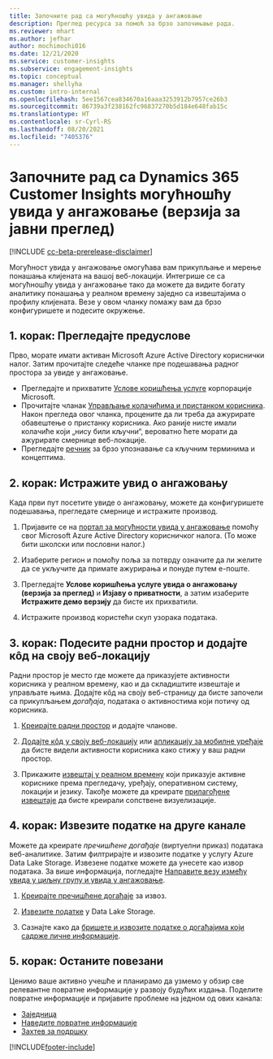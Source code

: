 ```yaml
---
title: Започните рад са могућношћу увида у ангажовање
description: Преглед ресурса за помоћ за брзо започињање рада.
ms.reviewer: mhart
ms.author: jefhar
author: mochimochi016
ms.date: 12/21/2020
ms.service: customer-insights
ms.subservice: engagement-insights
ms.topic: conceptual
ms.manager: shellyha
ms.custom: intro-internal
ms.openlocfilehash: 5ee1567cea834670a16aaa3253912b7957ce26b3
ms.sourcegitcommit: 86739a3f238162fc96837270b5d184e648fab15c
ms.translationtype: HT
ms.contentlocale: sr-Cyrl-RS
ms.lasthandoff: 08/20/2021
ms.locfileid: "7405376"
---
```

# <a name="get-started-with-dynamics-365-customer-insights-engagement-insights-capability-public-preview"></a>Започните рад са Dynamics 365 Customer Insights могућношћу увида у ангажовање (верзија за јавни преглед)

[!INCLUDE [cc-beta-prerelease-disclaimer](includes/cc-beta-prerelease-disclaimer.md)]

Могућност увида у ангажовање омогућава вам прикупљање и мерење понашања клијената на вашој веб-локацији. Интегрише се са могућношћу увида у ангажовање тако да можете да видите богату аналитику понашања у реалном времену заједно са извештајима о профилу клијената. Везе у овом чланку помажу вам да брзо конфигуришете и подесите окружење.

## <a name="step-1-review-prerequisites"></a>1. корак: Прегледајте предуслове

Прво, морате имати активан Microsoft Azure Active Directory кориснички налог. Затим прочитајте следеће чланке пре подешавања радног простора за увиде у ангажовање.

- Прегледајте и прихватите [Услове коришћења услуге](terms-of-service.md) корпорације Microsoft.  
- Прочитајте чланак [Управљање колачићима и пристанком корисника](user-consent-storage.md). Након прегледа овог чланка, процените да ли треба да ажурирате обавештење о пристанку корисника. Ако раније нисте имали колачиће који „нису били кључни“, вероватно ћете морати да ажурирате смернице веб-локације.
- Прегледајте [речник](glossary.md) за брзо упознавање са кључним терминима и концептима.

## <a name="step-2-explore-engagement-insights"></a>2. корак: Истражите увид о ангажовању

Када први пут посетите увиде о ангажовању, можете да конфигуришете подешавања, прегледате смернице и истражите производ.

1. Пријавите се на [портал за могућности увида у ангажовање](https://pi.dynamics.com) помоћу свог Microsoft Azure Active Directory корисничког налога. (То може бити школски или пословни налог.)

1. Изаберите регион и помоћу поља за потврду означите да ли желите да се укључите да примате ажурирања и понуде путем е-поште.

1. Прегледајте **Услове коришћења услуге увида о ангажовању (верзија за преглед)** и **Изјаву о приватности**, а затим изаберите **Истражите демо верзију** да бисте их прихватили.

1. Истражите производ користећи скуп узорака података.

##  <a name="step-3-set-up-a-workspace-and-add-code-to-your-website"></a>3. корак: Подесите радни простор и додајте кôд на своју веб-локацију

Радни простор је место где можете да приказујете активности корисника у реалном времену, као и да складиштите извештаје и управљате њима. Додајте кôд на своју веб-страницу да бисте започели са прикупљањем *догађаја*, података о активностима који потичу од корисника.

1. [Креирајте радни простор](create-workspace.md) и додајте чланове.

1. [Додајте кôд у своју веб-локацију](instrument-website.md) или [апликацију за мобилне уређаје](developer-resources.md#capture-events-from-mobile-apps) да бисте видели активности корисника како стижу у ваш радни простор.

1. Прикажите [извештај у реалном времену](view-reports.md) који приказује активне кориснике према прегледачу, уређају, оперативном систему, локацији и језику. Такође можете да креирате [прилагођене извештаје](custom-reports.md) да бисте креирали сопствене визуелизације.
    
## <a name="step-4-export-data-to-other-channels"></a>4. корак: Извезите податке на друге канале

Можете да креирате *пречишћене догађаје* (виртуелни приказ) података веб-аналитике. Затим филтрирајте и извозите податке у услугу Azure Data Lake Storage. Извезене податке можете да унесете као извор података. За више информација, погледајте [Направите везу између увида у циљну групу и увида у ангажовање](integrate-audience-insights-engagement-insights.md).

1. [Креирајте пречишћене догађаје](refined-events.md) за извоз.

1. [Извезите податке](export-events.md) у Data Lake Storage.

1. Сазнајте како да [бришете и извозите податке о догађајима који садрже личне информације](delete-export-personal-data.md).
 
## <a name="step-5-stay-connected"></a>5. корак: Останите повезани

Ценимо ваше активно учешће и планирамо да узмемо у обзир све релевантне повратне информације у развоју будућих издања. Поделите повратне информације и пријавите проблеме на једном од ових канала:
- [Заједница](https://go.microsoft.com/fwlink/?linkid=2141648)
- [Наведите повратне информације](https://go.microsoft.com/fwlink/?linkid=2143222)
- [Захтев за подршку](https://go.microsoft.com/fwlink/?linkid=2145734) 


[!INCLUDE[footer-include](../includes/footer-banner.md)]
